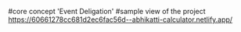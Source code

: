 #core concept 'Event Deligation'
#sample view of the project
https://60661278cc681d2ec6fac56d--abhikatti-calculator.netlify.app/
